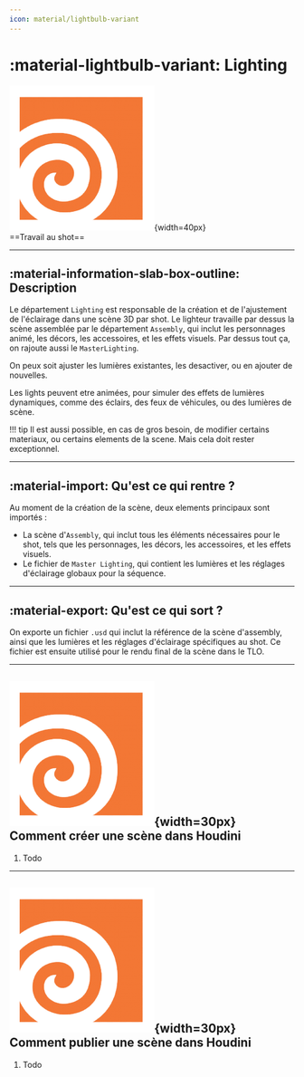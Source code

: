 ```yaml
---
icon: material/lightbulb-variant
---
```


# :material-lightbulb-variant: Lighting

![Houdini_icon](../assets/icons/houdini.png){width=40px}
<br>
==Travail au shot==

------

## :material-information-slab-box-outline: Description

Le département `Lighting` est responsable de la création et de l'ajustement de l'éclairage dans une scène 3D par shot. Le lighteur travaille par dessus la scène assemblée par le département `Assembly`, qui inclut les personnages animé, les décors, les accessoires, et les effets visuels. Par dessus tout ça, on rajoute aussi le `MasterLighting`.

On peux soit ajuster les lumières existantes, les desactiver, ou en ajouter de nouvelles. 

Les lights peuvent etre animées, pour simuler des effets de lumières dynamiques, comme des éclairs, des feux de véhicules, ou des lumières de scène.

!!! tip
    Il est aussi possible, en cas de gros besoin, de modifier certains materiaux, ou certains elements de la scene. Mais cela doit rester exceptionnel.

------

## :material-import: Qu'est ce qui rentre ?

Au moment de la création de la scène, deux elements principaux sont importés :

- La scène d'`Assembly`, qui inclut tous les éléments nécessaires pour le shot, tels que les personnages, les décors, les accessoires, et les effets visuels.
- Le fichier de `Master Lighting`, qui contient les lumières et les réglages d'éclairage globaux pour la séquence.

------

## :material-export: Qu'est ce qui sort ?

On exporte un fichier `.usd` qui inclut la référence de la scène d'assembly, ainsi que les lumières et les réglages d'éclairage spécifiques au shot. Ce fichier est ensuite utilisé pour le rendu final de la scène dans le TLO.

------

## ![Houdini_icon](../assets/icons/houdini.png){width=30px} Comment créer une scène dans Houdini

1. Todo

------

## ![Houdini_icon](../assets/icons/houdini.png){width=30px} Comment publier une scène dans Houdini

1. Todo

